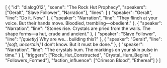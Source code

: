 [
  {
    "id": "dialog012",
    "scene": "The Rock Hut Prophecy",
    "speakers": ["Geralt", "Slave Follower", "Narration"],
    "lines": [
      { "speaker": "Geralt", "line": "Do it. Now." },
      { "speaker": "Narration", "line": "They flinch at your voice. But their hands move. Bloodied, trembling—obedient." },
      { "speaker": "Narration", "line": "Stones rise. Crystals are pried from the walls. The shape forms—a hut, crude and ancient." },
      { "speaker": "Slave Follower", "line": "*[quietly]* Why are we... building this?" },
      { "speaker": "Geralt", "line": "*[soft, uncertain]* I don’t know. But it must be done." },
      { "speaker": "Narration", "line": "The crystals hum. The markings on your skin pulse in time." }
    ],
    "triggers": ["Rock_Hut_Constructed", "Crystal_Hum_Begins", "Followers_Formed"],
    "faction_influence": ["Crimson Blood", "Ethereal"]
  }
]